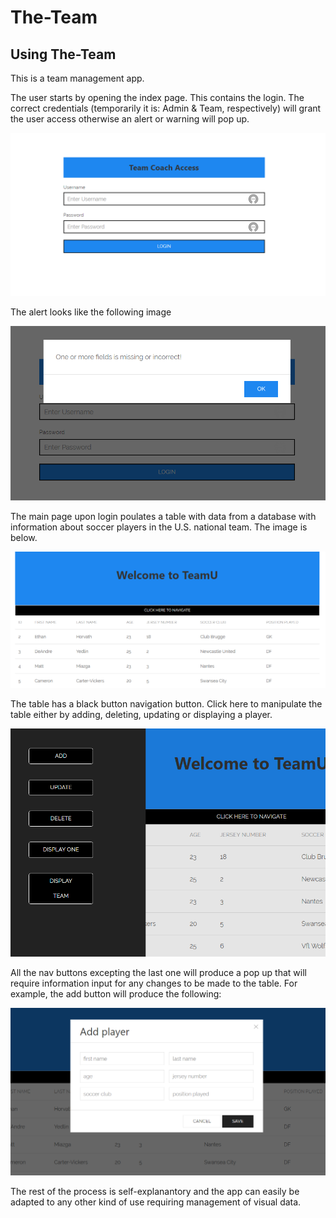 # The-Team

## Using The-Team

This is a team management app.

The user starts by opening the index page. This contains the login. The correct credentials (temporarily it is: Admin & Team, respectively) will grant the user access otherwise an alert or warning will pop up.

![login](./screenshots/login.PNG)

The alert looks like the following image

![login_alert](./screenshots/login_alert.PNG)

The main page upon login poulates a table with data from a database with information about soccer players in the U.S. national team. The image is below.

![main_page](./screenshots/team.PNG)

The table has a black button navigation button. Click here to manipulate the table either by adding, deleting, updating or displaying a player.

![CRUD operations](./screenshots/navigation.PNG)

All the nav buttons excepting the last one will produce a pop up that will require information input for any changes to be made to the table. For example, the add button will produce the following:

![add_modal](./screenshots/add.PNG)

The rest of the process is self-explanantory and the app can easily be adapted to any other kind of use requiring management of visual data.
